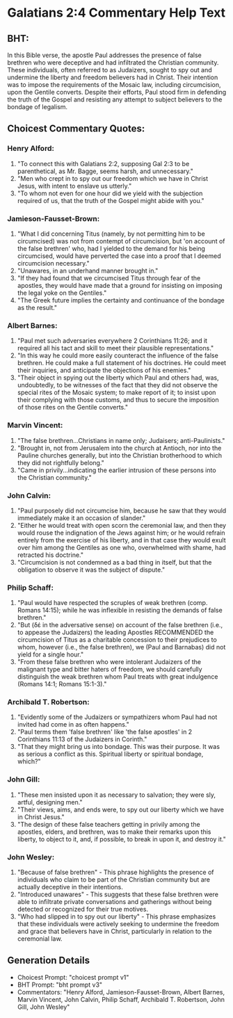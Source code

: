 # Galatians 2:4 Commentary Help Text

## BHT:
In this Bible verse, the apostle Paul addresses the presence of false brethren who were deceptive and had infiltrated the Christian community. These individuals, often referred to as Judaizers, sought to spy out and undermine the liberty and freedom believers had in Christ. Their intention was to impose the requirements of the Mosaic law, including circumcision, upon the Gentile converts. Despite their efforts, Paul stood firm in defending the truth of the Gospel and resisting any attempt to subject believers to the bondage of legalism.

## Choicest Commentary Quotes:
### Henry Alford:
1. "To connect this with Galatians 2:2, supposing Gal 2:3 to be parenthetical, as Mr. Bagge, seems harsh, and unnecessary."
2. "Men who crept in to spy out our freedom which we have in Christ Jesus, with intent to enslave us utterly."
3. "To whom not even for one hour did we yield with the subjection required of us, that the truth of the Gospel might abide with you."

### Jamieson-Fausset-Brown:
1. "What I did concerning Titus (namely, by not permitting him to be circumcised) was not from contempt of circumcision, but 'on account of the false brethren' who, had I yielded to the demand for his being circumcised, would have perverted the case into a proof that I deemed circumcision necessary."
2. "Unawares, in an underhand manner brought in."
3. "If they had found that we circumcised Titus through fear of the apostles, they would have made that a ground for insisting on imposing the legal yoke on the Gentiles."
4. "The Greek future implies the certainty and continuance of the bondage as the result."

### Albert Barnes:
1. "Paul met such adversaries everywhere 2 Corinthians 11:26; and it required all his tact and skill to meet their plausible representations."
2. "In this way he could more easily counteract the influence of the false brethren. He could make a full statement of his doctrines. He could meet their inquiries, and anticipate the objections of his enemies."
3. "Their object in spying out the liberty which Paul and others had, was, undoubtedly, to be witnesses of the fact that they did not observe the special rites of the Mosaic system; to make report of it; to insist upon their complying with those customs, and thus to secure the imposition of those rites on the Gentile converts."

### Marvin Vincent:
1. "The false brethren...Christians in name only; Judaisers; anti-Paulinists." 
2. "Brought in, not from Jerusalem into the church at Antioch, nor into the Pauline churches generally, but into the Christian brotherhood to which they did not rightfully belong." 
3. "Came in privily...indicating the earlier intrusion of these persons into the Christian community."

### John Calvin:
1. "Paul purposely did not circumcise him, because he saw that they would immediately make it an occasion of slander."
2. "Either he would treat with open scorn the ceremonial law, and then they would rouse the indignation of the Jews against him; or he would refrain entirely from the exercise of his liberty, and in that case they would exult over him among the Gentiles as one who, overwhelmed with shame, had retracted his doctrine."
3. "Circumcision is not condemned as a bad thing in itself, but that the obligation to observe it was the subject of dispute."

### Philip Schaff:
1. "Paul would have respected the scruples of weak brethren (comp. Romans 14:15); while he was inflexible in resisting the demands of false brethren."
2. "But (δέ in the adversative sense) on account of the false brethren (i.e., to appease the Judaizers) the leading Apostles RECOMMENDED the circumcision of Titus as a charitable concession to their prejudices to whom, however (i.e., the false brethren), we (Paul and Barnabas) did not yield for a single hour."
3. "From these false brethren who were intolerant Judaizers of the malignant type and bitter haters of freedom, we should carefully distinguish the weak brethren whom Paul treats with great indulgence (Romans 14:1; Romans 15:1-3)."

### Archibald T. Robertson:
1. "Evidently some of the Judaizers or sympathizers whom Paul had not invited had come in as often happens." 
2. "Paul terms them 'false brethren' like 'the false apostles' in 2 Corinthians 11:13 of the Judaizers in Corinth."
3. "That they might bring us into bondage. This was their purpose. It was as serious a conflict as this. Spiritual liberty or spiritual bondage, which?"

### John Gill:
1. "These men insisted upon it as necessary to salvation; they were sly, artful, designing men."
2. "Their views, aims, and ends were, to spy out our liberty which we have in Christ Jesus."
3. "The design of these false teachers getting in privily among the apostles, elders, and brethren, was to make their remarks upon this liberty, to object to it, and, if possible, to break in upon it, and destroy it."

### John Wesley:
1. "Because of false brethren" - This phrase highlights the presence of individuals who claim to be part of the Christian community but are actually deceptive in their intentions.
2. "Introduced unawares" - This suggests that these false brethren were able to infiltrate private conversations and gatherings without being detected or recognized for their true motives.
3. "Who had slipped in to spy out our liberty" - This phrase emphasizes that these individuals were actively seeking to undermine the freedom and grace that believers have in Christ, particularly in relation to the ceremonial law.


## Generation Details
- Choicest Prompt: "choicest prompt v1"
- BHT Prompt: "bht prompt v3"
- Commentators: "Henry Alford, Jamieson-Fausset-Brown, Albert Barnes, Marvin Vincent, John Calvin, Philip Schaff, Archibald T. Robertson, John Gill, John Wesley"
